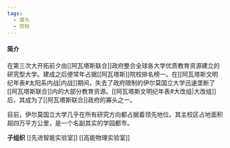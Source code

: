 ```yaml
---
tags:
  - 寡头
  - 院校
---
```

#### 简介
在第三次大开拓前夕由[[阿瓦塔斯联合]]政府整合全球各大学优质教育资源建立的研究型大学。建成之后便常年占据[[阿瓦塔斯]]院校排名榜一。在[[阿瓦塔斯文明纪年表#太阳系内战|内战]]期间，失去了政府限制的伊尔莫国立大学迅速垄断了[[阿瓦塔斯联合]]内的大部分教育资源。[[阿瓦塔斯文明纪年表#大改组|大改组]]后，其成为了[[阿瓦塔斯联合]]政府的寡头之一。

目前，伊尔莫国立大学几乎在所有研究方向都占据着领先地位。其主校区占地面积超四万平方公里，是一个名副其实的学园都市。

**子组织**
[[先进智能实验室]]
[[高能物理实验室]]
